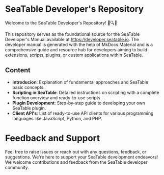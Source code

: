 # SeaTable Developer's Repository

Welcome to the SeaTable Developer's Repository! 🌊🔍✨

This repository serves as the foundational source for the SeaTable Developer's Manual available at https://developer.seatable.io. The developer manual is generated with the help of MkDocs Material and is a comprehensive guide and resource hub for developers aiming to build extensions, scripts, plugins, or custom applications within SeaTable.

## Content

- **Introducion**: Explanation of fundamental approaches and SeaTable basic concepts.
- **Scripting in SeaTable**: Detailed instructions on scripting with a complete function overview and ready-to-use scripts.
- **Plugin Development**: Step-by-step guide to developing your own SeaTable plugin.
- **Client API's**: List of ready-to-use API clients for various programming languages like JavaScript, Python, and PHP.

# Feedback and Support

Feel free to raise issues or reach out with any questions, feedback, or suggestions. We're here to support your SeaTable development endeavors! We welcome contributions and feedback from the SeaTable developer community.
